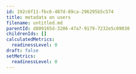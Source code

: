 ```yaml
---
id: 192c6f11-fbc6-487d-89ca-296295b5c574
title: metadata on users
filename: untitled.md
parentId: d809165d-3206-47a7-9179-7232e5c09030
childrenIds: []
calculatedMetrics:
  readinessLevel: 0
draft: false
setMetrics:
  readinessLevel: 0
---
```


